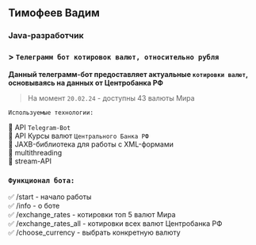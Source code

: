 ## Тимофеев Вадим

### Java-разработчик

### > `Телеграмм бот котировок валют, относительно рубля`

**Данный телеграмм-бот предоставляет актуальные `котировки валют`, 
основываясь на данных от Центробанка РФ**   

> На момент `20.02.24` - доступны 43 валюты Мира

`Используемые технологии:`

📌 API `Telegram-Bot`    
📌 API Курсы валют `Центрального Банка РФ`  
📌 JAXB-библиотека для работы с XML-формами  
📌 multithreading  
📌 stream-API  

### `Функционал бота:`

✅ /start - начало работы  
✅ /info - о боте  
✅ /exchange_rates - котировки топ 5 валют Мира  
✅ /exchange_rates_all - котировки всех валют Центробанка РФ  
✅ /choose_currency - выбрать конкретную валюту  

